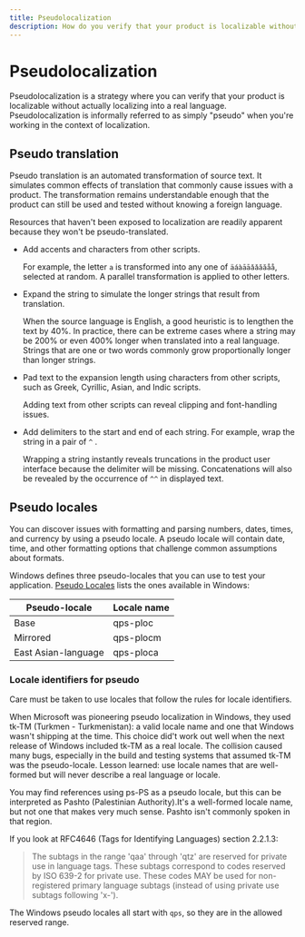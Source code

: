 ```yaml
---
title: Pseudolocalization
description: How do you verify that your product is localizable without actually localizing into a real language? By faking it with pseudo-localization.
---
```


# Pseudolocalization

Pseudolocalization is a strategy where you can verify that your product is localizable without actually localizing into a real language.
Pseudolocalization is informally referred to as simply "pseudo" when you're working in the context of localization.

## Pseudo translation

Pseudo translation is an automated transformation of source text.
It simulates common effects of translation that commonly cause issues with a product.
The transformation remains understandable enough that the product can still be used and tested without knowing a foreign language.

Resources that haven't been exposed to localization are readily apparent because they won't be pseudo-translated.

- Add accents and characters from other scripts.

  For example, the letter `a` is transformed into any one of `äáàāāǎǎăăåå`, selected at random.
  A parallel transformation is applied to other letters.

- Expand the string to simulate the longer strings that result from translation.

  When the source language is English, a good heuristic is to lengthen the text by 40%.
  In practice, there can be extreme cases where a string may be 200% or even 400% longer when translated into a real language.
  Strings that are one or two words commonly grow proportionally longer than longer strings.

- Pad text to the expansion length using characters from other scripts, such as Greek, Cyrillic, Asian, and Indic scripts.

  Adding text from other scripts can reveal clipping and font-handling issues.

- Add delimiters to the start and end of each string.
  For example, wrap the string in a pair of `^` .

  Wrapping a string instantly reveals truncations in the product user interface because the delimiter will be missing.
  Concatenations will also be revealed by the occurrence of `^^` in displayed text.

## Pseudo locales

You can discover issues with formatting and parsing numbers, dates, times, and currency by using a pseudo locale.
A pseudo locale will contain date, time, and other formatting options that challenge common assumptions about formats.

Windows defines three pseudo-locales that you can use to test your application.
[Pseudo Locales](/windows/win32/intl/pseudo-locales) lists the ones available in Windows:

| Pseudo-locale | Locale name |
| -- | -- |
| Base                | qps-ploc  |
| Mirrored            | qps-plocm |
| East Asian-language | qps-ploca |

### Locale identifiers for pseudo

Care must be taken to use locales that follow the rules for locale identifiers.

When Microsoft was pioneering pseudo localization in Windows, they used tk-TM (Turkmen - Turkmenistan):
a valid locale name and one that Windows wasn't shipping at the time.
This choice did't work out well when the next release of Windows included tk-TM as a real locale.
The collision caused many bugs, especially in the build and testing systems that assumed tk-TM was the pseudo-locale.
Lesson learned: use locale names that are well-formed but will never describe a real language or locale.

You may find references using ps-PS as a pseudo locale, but this can be interpreted as Pashto (Palestinian Authority).It's a well-formed locale name, but not one that makes very much sense.
Pashto isn't commonly spoken in that region.

<!--
This story is told in "One of my colleagues is the "Pseudo Man" (a rich source of puns in conversation!)"
on Michael Kaplan's MSDN blog, which was unfortunately lost when MSDN blogs were decommissioned.

The text of Michael's blogs are available (without images) at
http://archives.miloush.net/michkap/archive/2011/04/11/10152035.html
 -->

If you look at RFC4646 (Tags for Identifying Languages) section 2.2.1.3:

> The subtags in the range 'qaa' through 'qtz' are reserved for private use in language tags.
> These subtags correspond to codes reserved by ISO 639-2 for private use.
> These codes MAY be used for non-registered primary language subtags (instead of using private use subtags following 'x-').

The Windows pseudo locales all start with `qps`, so they are in the allowed reserved range.

